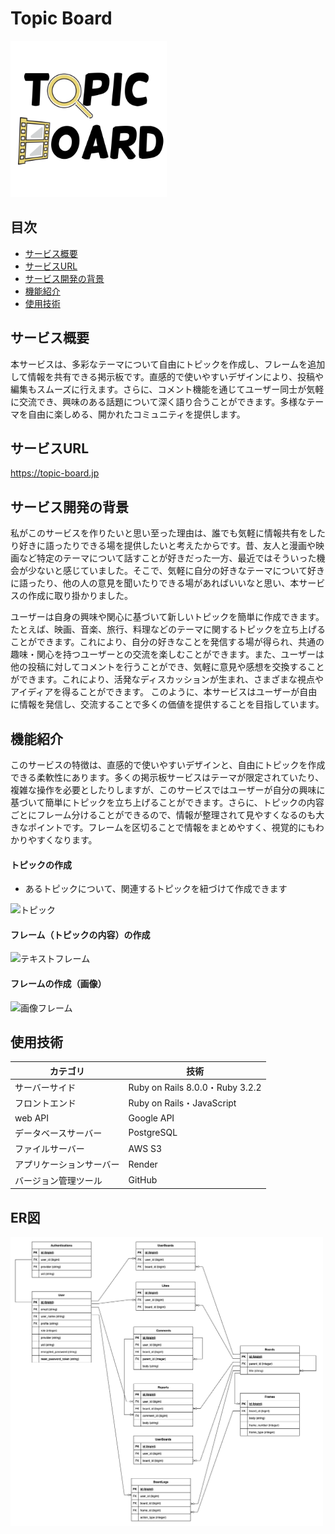 # Topic Board

<img src="app/assets/images/free_images/logo_ogp.png" width="250">

## 目次
- [サービス概要](#サービス概要)
- [サービスURL](#サービスURL)
- [サービス開発の背景](#サービス開発の背景)
- [機能紹介](#機能紹介)
- [使用技術](#使用技術)

## サービス概要

本サービスは、多彩なテーマについて自由にトピックを作成し、フレームを追加して情報を共有できる掲示板です。直感的で使いやすいデザインにより、投稿や編集もスムーズに行えます。さらに、コメント機能を通じてユーザー同士が気軽に交流でき、興味のある話題について深く語り合うことができます。多様なテーマを自由に楽しめる、開かれたコミュニティを提供します。

## サービスURL

https://topic-board.jp

## サービス開発の背景

私がこのサービスを作りたいと思い至った理由は、誰でも気軽に情報共有をしたり好きに語ったりできる場を提供したいと考えたからです。昔、友人と漫画や映画など特定のテーマについて話すことが好きだった一方、最近ではそういった機会が少ないと感じていました。そこで、気軽に自分の好きなテーマについて好きに語ったり、他の人の意見を聞いたりできる場があればいいなと思い、本サービスの作成に取り掛かりました。

ユーザーは自身の興味や関心に基づいて新しいトピックを簡単に作成できます。たとえば、映画、音楽、旅行、料理などのテーマに関するトピックを立ち上げることができます。これにより、自分の好きなことを発信する場が得られ、共通の趣味・関心を持つユーザーとの交流を楽しむことができます。また、ユーザーは他の投稿に対してコメントを行うことができ、気軽に意見や感想を交換することができます。これにより、活発なディスカッションが生まれ、さまざまな視点やアイディアを得ることができます。
このように、本サービスはユーザーが自由に情報を発信し、交流することで多くの価値を提供することを目指しています。

## 機能紹介
このサービスの特徴は、直感的で使いやすいデザインと、自由にトピックを作成できる柔軟性にあります。多くの掲示板サービスはテーマが限定されていたり、複雑な操作を必要としたりしますが、このサービスではユーザーが自分の興味に基づいて簡単にトピックを立ち上げることができます。さらに、トピックの内容ごとにフレーム分けることができるので、情報が整理されて見やすくなるのも大きなポイントです。フレームを区切ることで情報をまとめやすく、視覚的にもわかりやすくなります。

#### トピックの作成
- あるトピックについて、関連するトピックを紐づけて作成できます

![トピック](https://github.com/user-attachments/assets/04c0bdd7-ab46-446b-8f41-d79837cd7cd7)

#### フレーム（トピックの内容）の作成

![テキストフレーム](https://github.com/user-attachments/assets/3ae7a99f-8cf7-47a3-ab18-0e0580395a65)

#### フレームの作成（画像）

![画像フレーム](https://github.com/user-attachments/assets/4cb02eb6-2e5b-4696-a243-27d785125583)

## 使用技術
| カテゴリ  | 技術 |
| ------------- | ------------- |
| サーバーサイド  | Ruby on Rails 8.0.0・Ruby 3.2.2 |
| フロントエンド | Ruby on Rails・JavaScript |
| web API | Google API |
| データベースサーバー | PostgreSQL |
| ファイルサーバー | AWS S3 |
| アプリケーションサーバー | Render |
| バージョン管理ツール | GitHub |

## ER図
<img src="app/assets/images/free_images/ER.drawio.png" width="500">
